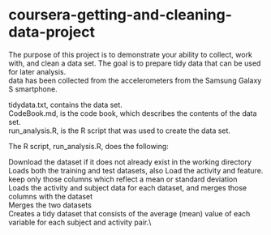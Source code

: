 # coursera-getting-and-cleaning-data-project
The purpose of this project is to demonstrate your ability to collect, work with, and clean a data set. The goal is to prepare tidy data that can be used for later analysis.\
data has been collected from the accelerometers from the Samsung Galaxy S smartphone.

tidydata.txt,    contains the data set.\
CodeBook.md,   is the code book, which describes the contents of the data set.\
run_analysis.R,   is the R script that was used to create the data set.


The R script, run_analysis.R, does the following:

Download the dataset if it does not already exist in the working directory\
Loads both the training and test datasets, also Load the activity and feature.\
keep only those columns which reflect a mean or standard deviation\
Loads the activity and subject data for each dataset, and merges those columns with the dataset\
Merges the two datasets\
Creates a tidy dataset that consists of the average (mean) value of each variable for each subject and activity pair.\

